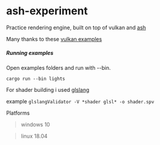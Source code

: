 # ash-experiment


Practice rendering engine, built on top of vulkan and [ash](https://github.com/MaikKlein/ash)

Many thanks to these [vulkan examples](https://github.com/unknownue/vulkan-tutorial-rust)



##### Running examples

Open examples folders and run with --bin.

```
cargo run --bin lights
```


For shader building i used [glslang](https://github.com/KhronosGroup/glslang)

example `glslangValidator -V *shader glsl* -o shader.spv`



Platforms

 > windows 10
 
 > linux 18.04

